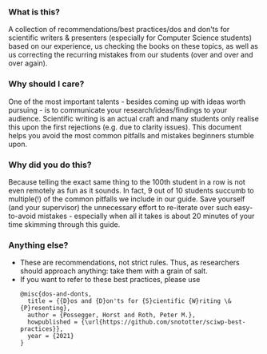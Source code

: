 ### What is this?
A collection of recommendations/best practices/dos and don'ts for scientific writers &amp; presenters (especially for Computer Science students) based on our experience, us checking the books on these topics, as well as us correcting the recurring mistakes from our students (over and over and over again).

### Why should I care?
One of the most important talents - besides coming up with ideas worth pursuing - is to communicate your research/ideas/findings to your audience.
Scientific writing is an actual craft and many students only realise this upon the first rejections (e.g. due to clarity issues).
This document helps you avoid the most common pitfalls and mistakes beginners stumble upon.

### Why did you do this?
Because telling the exact same thing to the 100th student in a row is not even remotely as fun as it sounds.
In fact, 9 out of 10 students succumb to multiple(!) of the common pitfalls we include in our guide.
Save yourself (and your supervisor) the unnecessary effort to re-iterate over such easy-to-avoid mistakes - especially when all it takes is about 20 minutes of your time skimming through this guide.

### Anything else?
* These are recommendations, not strict rules. Thus, as researchers should approach anything: take them with a grain of salt.
* If you want to refer to these best practices, please use
  ```
  @misc{dos-and-donts,
    title = {{D}os and {D}on'ts for {S}cientific {W}riting \& {P}resenting},
    author = {Possegger, Horst and Roth, Peter M.},
    howpublished = {\url{https://github.com/snototter/sciwp-best-practices}},
    year = {2021}
  }
  ```

